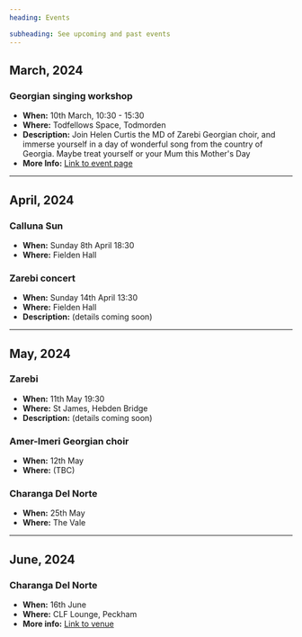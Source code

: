```yaml
---
heading: Events

subheading: See upcoming and past events
---
```


## March, 2024

### Georgian singing workshop

- **When:** 10th March, 10:30 - 15:30
- **Where:** Todfellows Space, Todmorden
- **Description:** Join Helen Curtis the MD of Zarebi Georgian choir, and immerse yourself in a day of wonderful song from the country of Georgia. Maybe treat yourself or your Mum this Mother's Day
- **More Info:** [Link to event page](https://mailchi.mp/e53098942a49/georgian-singing-workshop-with-helen-curtis-and-zarebi-singers)

<hr />

## April, 2024

### Calluna Sun

- **When:** Sunday 8th April 18:30
- **Where:** Fielden Hall

### Zarebi concert

- **When:** Sunday 14th April 13:30
- **Where:** Fielden Hall
- **Description:** (details coming soon)

<hr />

## May, 2024

### Zarebi

- **When:** 11th May 19:30
- **Where:** St James, Hebden Bridge
- **Description:** (details coming soon)

### Amer-Imeri Georgian choir

- **When:** 12th May
- **Where:** (TBC)

### Charanga Del Norte

- **When:** 25th May
- **Where:** The Vale

<hr />

## June, 2024

### Charanga Del Norte

- **When:** 16th June
- **Where:** CLF Lounge, Peckham
- **More info:** [Link to venue](https://www.clfartlounge.com/upcoming-shows)

